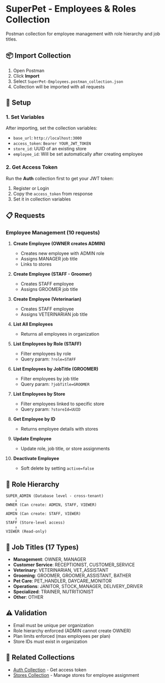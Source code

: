 # SuperPet - Employees & Roles Collection

Postman collection for employee management with role hierarchy and job titles.

## 📦 Import Collection

1. Open Postman
2. Click **Import**
3. Select `SuperPet-Employees.postman_collection.json`
4. Collection will be imported with all requests

## 🔑 Setup

### 1. Set Variables

After importing, set the collection variables:

- `base_url`: `http://localhost:3000`
- `access_token`: `Bearer YOUR_JWT_TOKEN`
- `store_id`: UUID of an existing store
- `employee_id`: Will be set automatically after creating employee

### 2. Get Access Token

Run the **Auth** collection first to get your JWT token:
1. Register or Login
2. Copy the `access_token` from response
3. Set it in collection variables

## 📋 Requests

### Employee Management (10 requests)

1. **Create Employee (OWNER creates ADMIN)**
   - Creates new employee with ADMIN role
   - Assigns MANAGER job title
   - Links to stores

2. **Create Employee (STAFF - Groomer)**
   - Creates STAFF employee
   - Assigns GROOMER job title

3. **Create Employee (Veterinarian)**
   - Creates STAFF employee
   - Assigns VETERINARIAN job title

4. **List All Employees**
   - Returns all employees in organization

5. **List Employees by Role (STAFF)**
   - Filter employees by role
   - Query param: `?role=STAFF`

6. **List Employees by JobTitle (GROOMER)**
   - Filter employees by job title
   - Query param: `?jobTitle=GROOMER`

7. **List Employees by Store**
   - Filter employees linked to specific store
   - Query param: `?storeId=UUID`

8. **Get Employee by ID**
   - Returns employee details with stores

9. **Update Employee**
   - Update role, job title, or store assignments

10. **Deactivate Employee**
    - Soft delete by setting `active=false`

## 👥 Role Hierarchy

```
SUPER_ADMIN (Database level - cross-tenant)
    ↓
OWNER (Can create: ADMIN, STAFF, VIEWER)
    ↓
ADMIN (Can create: STAFF, VIEWER)
    ↓
STAFF (Store-level access)
    ↓
VIEWER (Read-only)
```

## 💼 Job Titles (17 Types)

- **Management**: OWNER, MANAGER
- **Customer Service**: RECEPTIONIST, CUSTOMER_SERVICE
- **Veterinary**: VETERINARIAN, VET_ASSISTANT
- **Grooming**: GROOMER, GROOMER_ASSISTANT, BATHER
- **Pet Care**: PET_HANDLER, DAYCARE_MONITOR
- **Operations**: JANITOR, STOCK_MANAGER, DELIVERY_DRIVER
- **Specialized**: TRAINER, NUTRITIONIST
- **Other**: OTHER

## ⚠️ Validation

- Email must be unique per organization
- Role hierarchy enforced (ADMIN cannot create OWNER)
- Plan limits enforced (max employees per plan)
- Store IDs must exist in organization

## 🔗 Related Collections

- [Auth Collection](../auth/) - Get access token
- [Stores Collection](../stores/) - Manage stores for employee assignment

